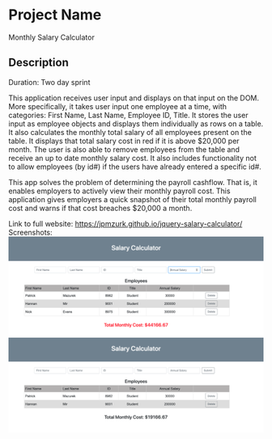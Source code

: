 # Project Name

Monthly Salary Calculator

## Description

Duration: Two day sprint

This application receives user input and displays on that input on the DOM. More specifically, it takes user input one employee at a time, with categories: First Name, Last Name, Employee ID, Title. It stores the user input as employee objects and displays them individually as rows on a table.   It also calculates the monthly total salary of all employees present on the table. It displays that total salary cost in red if it is above $20,000 per month. The user is also able to remove employees from the table and receive an up to date monthly salary cost. It also includes functionality not to allow employees (by id#) if the users have already entered a specific id#.

This app solves the problem of determining the payroll cashflow. That is, it enables employers to actively view their monthly payroll cost. This application gives employers a quick snapshot of their total monthly payroll cost and warns if that cost breaches $20,000 a month.  



Link to full website: https://jpmzurk.github.io/jquery-salary-calculator/
Screenshots: ![Screenshot1](Screenshot1.png) ![Screenshot2](Screenshot2.png)